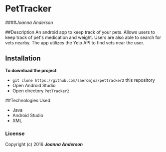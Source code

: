 # PetTracker
####_Joanna Anderson_

##Description
An android app to keep track of your pets. Allows users to keep track of pet's medication and weight. Users are also able to search for vets nearby. The app utilizes the Yelp API to find vets near the user. 

## Installation
**To download the project**
* `git clone https://github.com/saeromjoa/pettracker2` this repository
* Open Android Studio
* Open directory `PetTracker2`

##Technologies Used
* Java
* Android Studio
* XML

### License
Copyright (c) 2016 **_Joanna Anderson_**
